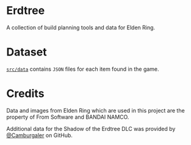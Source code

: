 # Erdtree

A collection of build planning tools and data for Elden Ring. 

# Dataset

[`src/data`](src/data) contains `JSON` files for each item found in the game. 

# Credits

Data and images from Elden Ring which are used in this project are the property of From Software and BANDAI NAMCO.

Additional data for the Shadow of the Erdtree DLC was provided by [@Camburgaler](https://github.com/Camburgaler) on GitHub.

